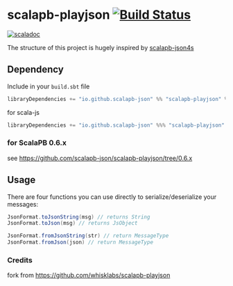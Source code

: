 # scalapb-playjson [![Build Status](https://travis-ci.org/scalapb-json/scalapb-playjson.svg?branch=master)](https://travis-ci.org/scalapb-json/scalapb-playjson)
[![scaladoc](https://javadoc-badge.appspot.com/io.github.scalapb-json/scalapb-playjson_2.12.svg?label=scaladoc)](https://javadoc-badge.appspot.com/io.github.scalapb-json/scalapb-playjson_2.12/scalapb_playjson/index.html?javadocio=true)

The structure of this project is hugely inspired by [scalapb-json4s](https://github.com/scalapb/scalapb-json4s)

## Dependency

Include in your `build.sbt` file

```scala
libraryDependencies += "io.github.scalapb-json" %% "scalapb-playjson" % "0.7.0"
```

for scala-js

```scala
libraryDependencies += "io.github.scalapb-json" %%% "scalapb-playjson" % "0.7.0"
```

### for ScalaPB 0.6.x

see https://github.com/scalapb-json/scalapb-playjson/tree/0.6.x

## Usage

There are four functions you can use directly to serialize/deserialize your messages:

```scala
JsonFormat.toJsonString(msg) // returns String
JsonFormat.toJson(msg) // returns JsObject

JsonFormat.fromJsonString(str) // return MessageType
JsonFormat.fromJson(json) // return MessageType
```

### Credits

fork from https://github.com/whisklabs/scalapb-playjson
